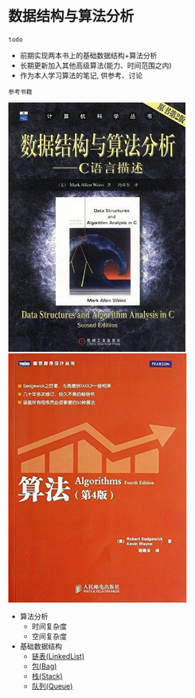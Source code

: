 数据结构与算法分析
======================
`todo`
- 前期实现两本书上的基础数据结构+算法分析
- 长期更新加入其他高级算法(能力、时间范围之内)
- 作为本人学习算法的笔记, 供参考、讨论

`参考书籍`

![数据结构与算法分析](./res/img/DataStructure.jpg) ![算法4e](./res/img/Algorithms.jpg)

- 算法分析
    - 时间复杂度
    - 空间复杂度
- 基础数据结构
    - [链表(LinkedList)](./docs/LinkedList.md)
    - [包(Bag)](./docs/Bag.md)
    - [栈(Stack)](./docs/Stack.md)
    - [队列(Queue)](.docs/Queue.md)
